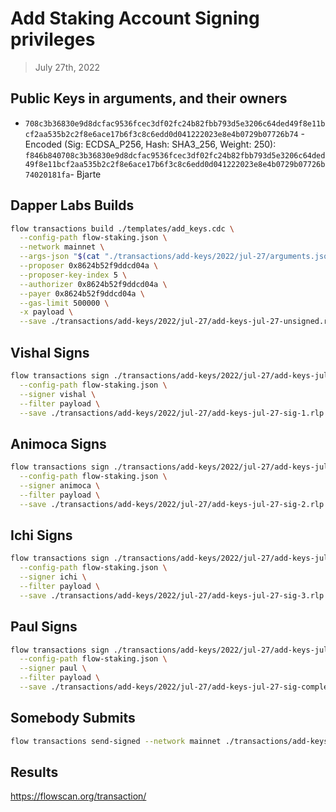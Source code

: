 # Add Staking Account Signing privileges

> July 27th, 2022

## Public Keys in arguments, and their owners

- `708c3b36830e9d8dcfac9536fcec3df02fc24b82fbb793d5e3206c64ded49f8e11bcf2aa535b2c2f8e6ace17b6f3c8c6edd0d041222023e8e4b0729b07726b74` - Encoded (Sig: ECDSA_P256, Hash: SHA3_256, Weight: 250): `f846b840708c3b36830e9d8dcfac9536fcec3df02fc24b82fbb793d5e3206c64ded49f8e11bcf2aa535b2c2f8e6ace17b6f3c8c6edd0d041222023e8e4b0729b07726b74020181fa`- Bjarte

## Dapper Labs Builds

```sh
flow transactions build ./templates/add_keys.cdc \
  --config-path flow-staking.json \
  --network mainnet \
  --args-json "$(cat "./transactions/add-keys/2022/jul-27/arguments.json")" \
  --proposer 0x8624b52f9ddcd04a \
  --proposer-key-index 5 \
  --authorizer 0x8624b52f9ddcd04a \
  --payer 0x8624b52f9ddcd04a \
  --gas-limit 500000 \
  -x payload \
  --save ./transactions/add-keys/2022/jul-27/add-keys-jul-27-unsigned.rlp
```

## Vishal Signs

```sh
flow transactions sign ./transactions/add-keys/2022/jul-27/add-keys-jul-27-unsigned.rlp \
  --config-path flow-staking.json \
  --signer vishal \
  --filter payload \
  --save ./transactions/add-keys/2022/jul-27/add-keys-jul-27-sig-1.rlp
```

## Animoca Signs

```sh
flow transactions sign ./transactions/add-keys/2022/jul-27/add-keys-jul-27-sig-1.rlp \
  --config-path flow-staking.json \
  --signer animoca \
  --filter payload \
  --save ./transactions/add-keys/2022/jul-27/add-keys-jul-27-sig-2.rlp
```

## Ichi Signs

```sh
flow transactions sign ./transactions/add-keys/2022/jul-27/add-keys-jul-27-sig-2.rlp \
  --config-path flow-staking.json \
  --signer ichi \
  --filter payload \
  --save ./transactions/add-keys/2022/jul-27/add-keys-jul-27-sig-3.rlp
```

## Paul Signs

```sh
flow transactions sign ./transactions/add-keys/2022/jul-27/add-keys-jul-27-sig-3.rlp \
  --config-path flow-staking.json \
  --signer paul \
  --filter payload \
  --save ./transactions/add-keys/2022/jul-27/add-keys-jul-27-sig-complete.rlp
```


## Somebody Submits

```sh
flow transactions send-signed --network mainnet ./transactions/add-keys/2022/jul-27/add-keys-jul-27-sig-complete.rlp
```

## Results

https://flowscan.org/transaction/
